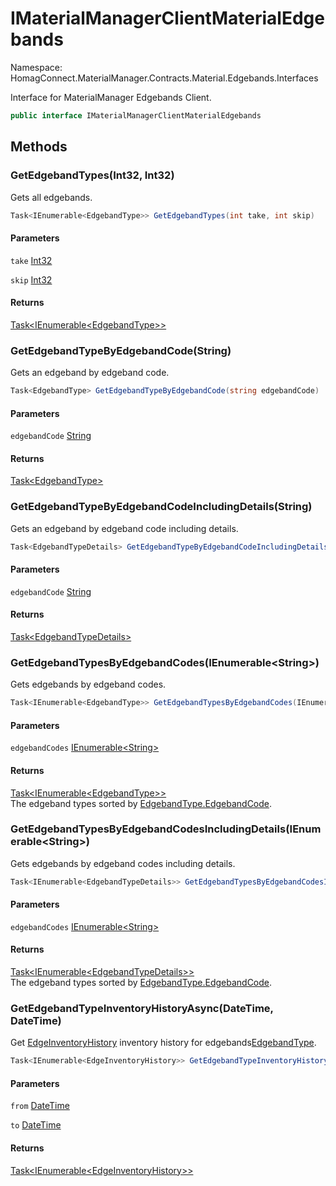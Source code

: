 # IMaterialManagerClientMaterialEdgebands

Namespace: HomagConnect.MaterialManager.Contracts.Material.Edgebands.Interfaces

Interface for MaterialManager Edgebands Client.

```csharp
public interface IMaterialManagerClientMaterialEdgebands
```

## Methods

### **GetEdgebandTypes(Int32, Int32)**

Gets all edgebands.

```csharp
Task<IEnumerable<EdgebandType>> GetEdgebandTypes(int take, int skip)
```

#### Parameters

`take` [Int32](https://docs.microsoft.com/en-us/dotnet/api/system.int32)<br>

`skip` [Int32](https://docs.microsoft.com/en-us/dotnet/api/system.int32)<br>

#### Returns

[Task&lt;IEnumerable&lt;EdgebandType&gt;&gt;](https://docs.microsoft.com/en-us/dotnet/api/system.threading.tasks.task-1)<br>

### **GetEdgebandTypeByEdgebandCode(String)**

Gets an edgeband by edgeband code.

```csharp
Task<EdgebandType> GetEdgebandTypeByEdgebandCode(string edgebandCode)
```

#### Parameters

`edgebandCode` [String](https://docs.microsoft.com/en-us/dotnet/api/system.string)<br>

#### Returns

[Task&lt;EdgebandType&gt;](https://docs.microsoft.com/en-us/dotnet/api/system.threading.tasks.task-1)<br>

### **GetEdgebandTypeByEdgebandCodeIncludingDetails(String)**

Gets an edgeband by edgeband code including details.

```csharp
Task<EdgebandTypeDetails> GetEdgebandTypeByEdgebandCodeIncludingDetails(string edgebandCode)
```

#### Parameters

`edgebandCode` [String](https://docs.microsoft.com/en-us/dotnet/api/system.string)<br>

#### Returns

[Task&lt;EdgebandTypeDetails&gt;](https://docs.microsoft.com/en-us/dotnet/api/system.threading.tasks.task-1)<br>

### **GetEdgebandTypesByEdgebandCodes(IEnumerable&lt;String&gt;)**

Gets edgebands by edgeband codes.

```csharp
Task<IEnumerable<EdgebandType>> GetEdgebandTypesByEdgebandCodes(IEnumerable<string> edgebandCodes)
```

#### Parameters

`edgebandCodes` [IEnumerable&lt;String&gt;](https://docs.microsoft.com/en-us/dotnet/api/system.collections.generic.ienumerable-1)<br>

#### Returns

[Task&lt;IEnumerable&lt;EdgebandType&gt;&gt;](https://docs.microsoft.com/en-us/dotnet/api/system.threading.tasks.task-1)<br>
The edgeband types sorted by [EdgebandType.EdgebandCode](./homagconnect.materialmanager.contracts.material.edgebands.edgebandtype.md#edgebandcode).

### **GetEdgebandTypesByEdgebandCodesIncludingDetails(IEnumerable&lt;String&gt;)**

Gets edgebands by edgeband codes including details.

```csharp
Task<IEnumerable<EdgebandTypeDetails>> GetEdgebandTypesByEdgebandCodesIncludingDetails(IEnumerable<string> edgebandCodes)
```

#### Parameters

`edgebandCodes` [IEnumerable&lt;String&gt;](https://docs.microsoft.com/en-us/dotnet/api/system.collections.generic.ienumerable-1)<br>

#### Returns

[Task&lt;IEnumerable&lt;EdgebandTypeDetails&gt;&gt;](https://docs.microsoft.com/en-us/dotnet/api/system.threading.tasks.task-1)<br>
The edgeband types sorted by [EdgebandType.EdgebandCode](./homagconnect.materialmanager.contracts.material.edgebands.edgebandtype.md#edgebandcode).

### **GetEdgebandTypeInventoryHistoryAsync(DateTime, DateTime)**

Get [EdgeInventoryHistory](./homagconnect.materialmanager.contracts.statistics.edgeinventoryhistory.md) inventory history for edgebands[EdgebandType](./homagconnect.materialmanager.contracts.material.edgebands.edgebandtype.md).

```csharp
Task<IEnumerable<EdgeInventoryHistory>> GetEdgebandTypeInventoryHistoryAsync(DateTime from, DateTime to)
```

#### Parameters

`from` [DateTime](https://docs.microsoft.com/en-us/dotnet/api/system.datetime)<br>

`to` [DateTime](https://docs.microsoft.com/en-us/dotnet/api/system.datetime)<br>

#### Returns

[Task&lt;IEnumerable&lt;EdgeInventoryHistory&gt;&gt;](https://docs.microsoft.com/en-us/dotnet/api/system.threading.tasks.task-1)<br>
